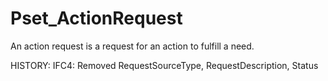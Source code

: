 # Pset_ActionRequest

An action request is a request for an action to fulfill a need.
<!-- end of short definition -->
 HISTORY: IFC4: Removed RequestSourceType, RequestDescription, Status

